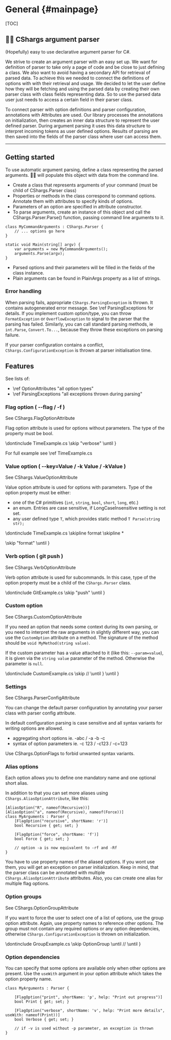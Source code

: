 # General {#mainpage}

[TOC]

## 🌊🦈 CShargs argument parser

(Hopefully) easy to use declarative argument parser for C#.

We strive to create an argument parser with an easy set up. 
We want for definition of parser to take only a page of code and be close to just defining a class. 
We also want to avoid having a secondary API for retrieval of parsed data.
To achieve this we needed to connect the definitions of options with with their retrieval and usage.
We decided to let the user define how they will be fetching and using the parsed data by creating their own parser class with class fields representing data.
So to use the parsed data user just needs to access a certain field in their parser class.

To connect parser with option definitions and parser configuration, annotations with Attributes are used.
Our library processes the annotations on initialization, then creates an inner data structure to represent the user defined parser.
During argument parsing it uses this data structure to interpret incoming tokens as user defined options.
Results of parsing are then saved into the fields of the parser class where user can access them.


***

## Getting started
To use automatic argument parsing, define a class representing the parsed arguments. 🌊🦈 will populate this object with data from the command line.
- Create a class that represents arguments of your command (must be child of CShargs.Parser class)
- Properties or methods in the class correspond to command options. Annotate them with attributes to specify kinds of options.
- Parameters of an option are specified in attribute constructor.
- To parse arguments, create an instance of this object and call the CShargs.Parser.Parse() function, passing command line arguments to it.

```{.cs}
class MyCommandArguments : CShargs.Parser {
    // ... options go here
}

static void Main(string[] argv) {
    var arguments = new MyCommandArguments();
    arguments.Parse(argv);
}
```
- Parsed options and their parameters will be filled in the fields of the class instance.
- Plain arguments can be found in PlainArgs property as a list of strings.

### Error handling

When parsing fails, appropriate `CShargs.ParsingException` is thrown. It contains autogenerated error message. See \ref ParsingExceptions for details.
If you implement custom option/type, you can throw `FormatException` or `OverflowException` to signal to the parser that the parsing has failed. Similarly, you can call standard
parsing methods, ie `int.Parse`, `Convert.To...`, because they throw these exceptions on parsing failure.

If your parser configuration contains a conflict, `CShargs.ConfigurationException` is thrown at parser initialisation time.


## Features

See lists of:
- \ref OptionAttributes "all option types"
- \ref ParsingExceptions "all exceptions thrown during parsing"

### Flag option ( --flag / -f )
See CShargs.FlagOptionAttribute

Flag option attribute is used for options without parameters. The type of the property must be bool.

\dontinclude TimeExample.cs
\skip "verbose"
\until }

For full example see \ref TimeExample.cs

### Value option ( --key=Value / -k Value / -kValue )
See CShargs.ValueOptionAttribute

Value option attribute is used for options with parameters. Type of the option property must be either:
- one of the C# primitives (`int`, `string`, `bool`, `short`, `long`, etc.)
- an enum. Entries are case sensitive, if LongCaseInsensitive setting is not set.
- any user defined type `T`, which provides static method `T Parse(string str);`


\dontinclude TimeExample.cs
\skipline format
\skipline *

\skip "format"
\until }



### Verb option ( git push )
See CShargs.VerbOptionAttribute

Verb option attribute is used for subcommands. In this case, type of the option property must be a child of the `CShargs.Parser` class.

\dontinclude GitExample.cs
\skip "push"
\until }

### Custom option
See CShargs.CustomOptionAttribute

If you need an option that needs some context during its own parsing, or you need to interpret the raw arguments in slightly different way, you can use the `CustomOption` attribute on a method.
The signature of the method should be `void MyMethod(string value)`.

If the custom parameter has a value attached to it (like this: `--param=value`), it is given via the `string value` parameter of the method. Otherwise the parameter is `null`.

\dontinclude CustomExample.cs
\skip //
\until }
\until }

### Settings
See CShargs.ParserConfigAttribute

You can change the default parser configuration by annotating your parser class with parser config attribute.

In default configuration parsing is case sensitive and all syntax variants for writing options are allowed.
- aggregating short options ie. -abc / -a -b -c
- syntax of option parameters ie. -c 123 / -c123 / -c=123

Use CShargs.OptionFlags to forbid unwanted syntax variants.




### Alias options
Each option allows you to define one mandatory name and one optional short alias.

In addition to that you can set more aliases using `CShargs.AliasOptionAttribute`, like this:
```{.cs}
[AliasOption("R", nameof(Recursive))]
[AliasOption("a", nameof(Recursive), nameof(Force))]
class MyArguments : Parser {
    [FlagOption("recursive", shortName: 'r')]
    bool Recursive { get; set; }

    [FlagOption("force", shortName: 'f')]
    bool Force { get; set; }

    // option -a is now equivalent to -rf and -Rf
}
```
You have to use property names of the aliased options. If you wont use them, you will get an exception on parser initialization.
Keep in mind, that the parser class can be annotated with multiple `CShargs.AliasOptionAttribute` attributes. Also, you can create one alias for multiple flag options.

### Option groups
See CShargs.OptionGroupAttribute

If you want to force the user to select one of a list of options, use the group option attribute. 
Again, use property names to reference other options.
The group must not contain any required options or any option dependencies, otherwise `CShargs.ConfigurationException` is thrown on initialization.


\dontinclude GroupExample.cs
\skip OptionGroup
\until //
\until }


### Option dependencies

You can specify that some options are available only when other options are present.
Use the `useWith` argument in your option attribute which takes the option property name.

```{.cs}
class MyArguments : Parser {

    [FlagOption("print", shortName: 'p', help: "Print out progress")]
    bool Print { get; set; }

    [FlagOption("verbose", shortName: 'v', help: "Print more details", useWith: nameof(Print))]
    bool Verbose { get; set; }

    // if -v is used without -p parameter, an exception is thrown
}
```



